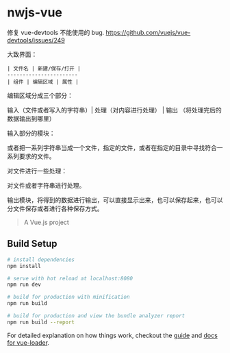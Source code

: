 # nwjs-vue

修复 vue-devtools 不能使用的 bug. https://github.com/vuejs/vue-devtools/issues/249

大致界面：

```
| 文件名 | 新建/保存/打开 |
-----------------------
| 组件 | 编辑区域 | 属性 |
```

编辑区域分成三个部分：

输入（文件或者写入的字符串）| 处理（对内容进行处理） | 输出 （将处理完后的数据输出到哪里）

输入部分的模块：

或者把一系列字符串当成一个文件，指定的文件，或者在指定的目录中寻找符合一系列要求的文件。

对文件进行一些处理：

对文件或者字符串进行处理。

输出模块，将得到的数据进行输出，可以直接显示出来，也可以保存起来，也可以分文件保存或者进行各种保存方式。


> A Vue.js project

## Build Setup

``` bash
# install dependencies
npm install

# serve with hot reload at localhost:8080
npm run dev

# build for production with minification
npm run build

# build for production and view the bundle analyzer report
npm run build --report
```

For detailed explanation on how things work, checkout the [guide](http://vuejs-templates.github.io/webpack/) and [docs for vue-loader](http://vuejs.github.io/vue-loader).
